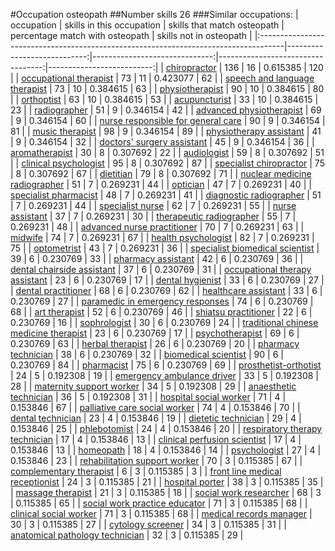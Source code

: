 #Occupation osteopath
##Number skills 26
###Similar occupations:
| occupation                                                                          |   skills in this occupation |   skills that match osteopath |   percentage match with osteopath |   skills not in osteopath |
|:------------------------------------------------------------------------------------|----------------------------:|------------------------------:|----------------------------------:|--------------------------:|
| [chiropractor](chiropractor.md)                                                     |                         136 |                            16 |                          0.615385 |                       120 |
| [occupational therapist](occupational_therapist.md)                                 |                          73 |                            11 |                          0.423077 |                        62 |
| [speech and language therapist](speech_and_language_therapist.md)                   |                          73 |                            10 |                          0.384615 |                        63 |
| [physiotherapist](physiotherapist.md)                                               |                          90 |                            10 |                          0.384615 |                        80 |
| [orthoptist](orthoptist.md)                                                         |                          63 |                            10 |                          0.384615 |                        53 |
| [acupuncturist](acupuncturist.md)                                                   |                          33 |                            10 |                          0.384615 |                        23 |
| [radiographer](radiographer.md)                                                     |                          51 |                             9 |                          0.346154 |                        42 |
| [advanced physiotherapist](advanced_physiotherapist.md)                             |                          69 |                             9 |                          0.346154 |                        60 |
| [nurse responsible for general care](nurse_responsible_for_general_care.md)         |                          90 |                             9 |                          0.346154 |                        81 |
| [music therapist](music_therapist.md)                                               |                          98 |                             9 |                          0.346154 |                        89 |
| [physiotherapy assistant](physiotherapy_assistant.md)                               |                          41 |                             9 |                          0.346154 |                        32 |
| [doctors' surgery assistant](doctors'_surgery_assistant.md)                         |                          45 |                             9 |                          0.346154 |                        36 |
| [aromatherapist](aromatherapist.md)                                                 |                          30 |                             8 |                          0.307692 |                        22 |
| [audiologist](audiologist.md)                                                       |                          59 |                             8 |                          0.307692 |                        51 |
| [clinical psychologist](clinical_psychologist.md)                                   |                          95 |                             8 |                          0.307692 |                        87 |
| [specialist chiropractor](specialist_chiropractor.md)                               |                          75 |                             8 |                          0.307692 |                        67 |
| [dietitian](dietitian.md)                                                           |                          79 |                             8 |                          0.307692 |                        71 |
| [nuclear medicine radiographer](nuclear_medicine_radiographer.md)                   |                          51 |                             7 |                          0.269231 |                        44 |
| [optician](optician.md)                                                             |                          47 |                             7 |                          0.269231 |                        40 |
| [specialist pharmacist](specialist_pharmacist.md)                                   |                          48 |                             7 |                          0.269231 |                        41 |
| [diagnostic radiographer](diagnostic_radiographer.md)                               |                          51 |                             7 |                          0.269231 |                        44 |
| [specialist nurse](specialist_nurse.md)                                             |                          62 |                             7 |                          0.269231 |                        55 |
| [nurse assistant](nurse_assistant.md)                                               |                          37 |                             7 |                          0.269231 |                        30 |
| [therapeutic radiographer](therapeutic_radiographer.md)                             |                          55 |                             7 |                          0.269231 |                        48 |
| [advanced nurse practitioner](advanced_nurse_practitioner.md)                       |                          70 |                             7 |                          0.269231 |                        63 |
| [midwife](midwife.md)                                                               |                          74 |                             7 |                          0.269231 |                        67 |
| [health psychologist](health_psychologist.md)                                       |                          82 |                             7 |                          0.269231 |                        75 |
| [optometrist](optometrist.md)                                                       |                          43 |                             7 |                          0.269231 |                        36 |
| [specialist biomedical scientist](specialist_biomedical_scientist.md)               |                          39 |                             6 |                          0.230769 |                        33 |
| [pharmacy assistant](pharmacy_assistant.md)                                         |                          42 |                             6 |                          0.230769 |                        36 |
| [dental chairside assistant](dental_chairside_assistant.md)                         |                          37 |                             6 |                          0.230769 |                        31 |
| [occupational therapy assistant](occupational_therapy_assistant.md)                 |                          23 |                             6 |                          0.230769 |                        17 |
| [dental hygienist](dental_hygienist.md)                                             |                          33 |                             6 |                          0.230769 |                        27 |
| [dental practitioner](dental_practitioner.md)                                       |                          68 |                             6 |                          0.230769 |                        62 |
| [healthcare assistant](healthcare_assistant.md)                                     |                          33 |                             6 |                          0.230769 |                        27 |
| [paramedic in emergency responses](paramedic_in_emergency_responses.md)             |                          74 |                             6 |                          0.230769 |                        68 |
| [art therapist](art_therapist.md)                                                   |                          52 |                             6 |                          0.230769 |                        46 |
| [shiatsu practitioner](shiatsu_practitioner.md)                                     |                          22 |                             6 |                          0.230769 |                        16 |
| [sophrologist](sophrologist.md)                                                     |                          30 |                             6 |                          0.230769 |                        24 |
| [traditional chinese medicine therapist](traditional_chinese_medicine_therapist.md) |                          23 |                             6 |                          0.230769 |                        17 |
| [psychotherapist](psychotherapist.md)                                               |                          69 |                             6 |                          0.230769 |                        63 |
| [herbal therapist](herbal_therapist.md)                                             |                          26 |                             6 |                          0.230769 |                        20 |
| [pharmacy technician](pharmacy_technician.md)                                       |                          38 |                             6 |                          0.230769 |                        32 |
| [biomedical scientist](biomedical_scientist.md)                                     |                          90 |                             6 |                          0.230769 |                        84 |
| [pharmacist](pharmacist.md)                                                         |                          75 |                             6 |                          0.230769 |                        69 |
| [prosthetist-orthotist](prosthetist-orthotist.md)                                   |                          24 |                             5 |                          0.192308 |                        19 |
| [emergency ambulance driver](emergency_ambulance_driver.md)                         |                          33 |                             5 |                          0.192308 |                        28 |
| [maternity support worker](maternity_support_worker.md)                             |                          34 |                             5 |                          0.192308 |                        29 |
| [anaesthetic technician](anaesthetic_technician.md)                                 |                          36 |                             5 |                          0.192308 |                        31 |
| [hospital social worker](hospital_social_worker.md)                                 |                          71 |                             4 |                          0.153846 |                        67 |
| [palliative care social worker](palliative_care_social_worker.md)                   |                          74 |                             4 |                          0.153846 |                        70 |
| [dental technician](dental_technician.md)                                           |                          23 |                             4 |                          0.153846 |                        19 |
| [dietetic technician](dietetic_technician.md)                                       |                          29 |                             4 |                          0.153846 |                        25 |
| [phlebotomist](phlebotomist.md)                                                     |                          24 |                             4 |                          0.153846 |                        20 |
| [respiratory therapy technician](respiratory_therapy_technician.md)                 |                          17 |                             4 |                          0.153846 |                        13 |
| [clinical perfusion scientist](clinical_perfusion_scientist.md)                     |                          17 |                             4 |                          0.153846 |                        13 |
| [homeopath](homeopath.md)                                                           |                          18 |                             4 |                          0.153846 |                        14 |
| [psychologist](psychologist.md)                                                     |                          27 |                             4 |                          0.153846 |                        23 |
| [rehabilitation support worker](rehabilitation_support_worker.md)                   |                          70 |                             3 |                          0.115385 |                        67 |
| [complementary therapist](complementary_therapist.md)                               |                           6 |                             3 |                          0.115385 |                         3 |
| [front line medical receptionist](front_line_medical_receptionist.md)               |                          24 |                             3 |                          0.115385 |                        21 |
| [hospital porter](hospital_porter.md)                                               |                          38 |                             3 |                          0.115385 |                        35 |
| [massage therapist](massage_therapist.md)                                           |                          21 |                             3 |                          0.115385 |                        18 |
| [social work researcher](social_work_researcher.md)                                 |                          68 |                             3 |                          0.115385 |                        65 |
| [social work practice educator](social_work_practice_educator.md)                   |                          71 |                             3 |                          0.115385 |                        68 |
| [clinical social worker](clinical_social_worker.md)                                 |                          71 |                             3 |                          0.115385 |                        68 |
| [medical records manager](medical_records_manager.md)                               |                          30 |                             3 |                          0.115385 |                        27 |
| [cytology screener](cytology_screener.md)                                           |                          34 |                             3 |                          0.115385 |                        31 |
| [anatomical pathology technician](anatomical_pathology_technician.md)               |                          32 |                             3 |                          0.115385 |                        29 |

